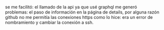 se me facilitó: el llamado de la api ya que usé graphql
me generó problemas: el paso de información en la página de details, por alguna razón github no me permitía las conexiones https
como lo hice: era un error de nombramiento y cambiar la conexión a ssh.
